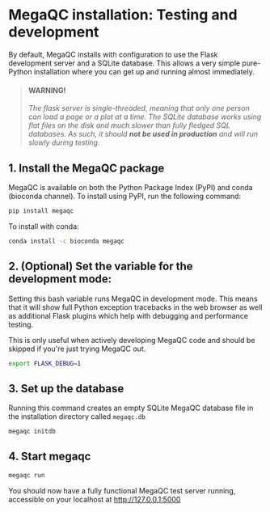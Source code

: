 # MegaQC installation: Testing and development

By default, MegaQC installs with configuration to use the Flask development
server and a SQLite database. This allows a very simple pure-Python installation
where you can get up and running almost immediately.

> #### WARNING!
> _The flask server is single-threaded, meaning that only one person can load
> a page or a plot at a time. The SQLite database works using flat files on the
> disk and much slower than fully fledged SQL databases. As such, it should
> **not be used in production** and will run slowly during testing._

## 1. Install the MegaQC package

MegaQC is available on both the Python Package Index (PyPI) and conda (bioconda channel).
To install using PyPI,  run the following command:

```bash
pip install megaqc
```

To install with conda:

```bash
conda install -c bioconda megaqc
```

## 2. (Optional) Set the variable for the development mode:
Setting this bash variable runs MegaQC in development mode. This means
that it will show full Python exception tracebacks in the web browser
as well as additional Flask plugins which help with debugging and performance testing.

This is only useful when actively developing MegaQC code and should
be skipped if you're just trying MegaQC out.

```bash
export FLASK_DEBUG=1
```

## 3. Set up the database
Running this command creates an empty SQLite MegaQC database file in the
installation directory called `megaqc.db`

```bash
megaqc initdb
```

## 4. Start megaqc
```bash
megaqc run
```

You should now have a fully functional MegaQC test server running,
accessible on your localhost at http://127.0.0.1:5000
